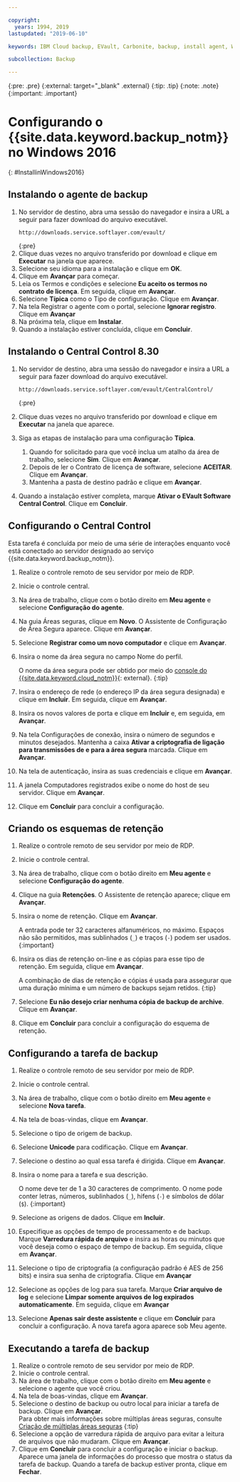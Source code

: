 ```yaml
---

copyright:
  years: 1994, 2019
lastupdated: "2019-06-10"

keywords: IBM Cloud backup, EVault, Carbonite, backup, install agent, Windows

subcollection: Backup

---
```

{:pre: .pre}
{:external: target="_blank" .external}
{:tip: .tip}
{:note: .note}
{:important: .important}

# Configurando o {{site.data.keyword.backup_notm}} no Windows 2016
{: #InstallinWindows2016}

## Instalando o agente de backup

1. No servidor de destino, abra uma sessão do navegador e insira a URL a seguir para fazer download do
arquivo executável.
   ```
   http://downloads.service.softlayer.com/evault/
   ```
   {:pre}
2. Clique duas vezes no arquivo transferido por download e clique em **Executar** na janela que aparece.
3. Selecione seu idioma para a instalação e clique em **OK**.
4. Clique em **Avançar** para começar.
5. Leia os Termos e condições e selecione **Eu aceito os termos no contrato de licença**. Em seguida, clique em **Avançar**.
6. Selecione **Típica** como o Tipo de configuração. Clique em **Avançar**.
7. Na tela Registrar o agente com o portal, selecione **Ignorar registro**. Clique em **Avançar**
8. Na próxima tela, clique em **Instalar**.
9. Quando a instalação estiver concluída, clique em **Concluir**.

## Instalando o Central Control 8.30

1. No servidor de destino, abra uma sessão do navegador e insira a URL a seguir para fazer download do
arquivo executável.

   ```
   http://downloads.service.softlayer.com/evault/CentralControl/
   ```
   {:pre}

2. Clique duas vezes no arquivo transferido por download e clique em **Executar** na janela que aparece.
3. Siga as etapas de instalação para uma configuração **Típica**.
   1. Quando for solicitado para que você inclua um atalho da área de trabalho, selecione **Sim**. Clique em **Avançar**.
   2. Depois de ler o Contrato de licença de software, selecione **ACEITAR**. Clique em **Avançar**.
   3. Mantenha a pasta de destino padrão e clique em **Avançar**.
4. Quando a instalação estiver completa, marque **Ativar o EVault Software Central Control**. Clique em **Concluir**.


## Configurando o Central Control

Esta tarefa é concluída por meio de uma série de interações enquanto você está conectado ao servidor designado ao serviço {{site.data.keyword.backup_notm}}.

1. Realize o controle remoto de seu servidor por meio de RDP.
2. Inicie o controle central.
3. Na área de trabalho, clique com o botão direito em **Meu agente** e selecione **Configuração do agente**.
4. Na guia Áreas seguras, clique em **Novo**. O Assistente de Configuração de Área Segura aparece. Clique em **Avançar**.
5. Selecione **Registrar como um novo computador** e clique em
**Avançar**.
6. Insira o nome da área segura no campo Nome do perfil.

   O nome da área segura pode ser obtido por meio do [console do {{site.data.keyword.cloud_notm}}](https://{DomainName}/classic/storage/backup){: external}.
   {:tip}
6. Insira o endereço de rede (o endereço IP da área segura designada) e clique em **Incluir**. Em seguida, clique em **Avançar**.
7. Insira os novos valores de porta e clique em **Incluir** e, em seguida, em **Avançar**.
8. Na tela Configurações de conexão, insira o número de segundos e minutos desejados. Mantenha a caixa **Ativar a criptografia de ligação para transmissões de e para a área segura** marcada. Clique em **Avançar**.
9. Na tela de autenticação, insira as suas credenciais e clique em **Avançar**.
10. A janela Computadores registrados exibe o nome do host de seu servidor. Clique em **Avançar**.
11.	Clique em **Concluir** para concluir a configuração.


## Criando os esquemas de retenção

1. Realize o controle remoto de seu servidor por meio de RDP.
2. Inicie o controle central.
3. Na área de trabalho, clique com o botão direito em **Meu agente** e selecione **Configuração do agente**.
4. Clique na guia **Retenções**. O Assistente de retenção aparece; clique em **Avançar**.
5. Insira o nome de retenção. Clique em **Avançar**.<br/>

   A entrada pode ter 32 caracteres alfanuméricos, no máximo. Espaços não são permitidos, mas sublinhados (`_`) e traços (`-`) podem ser usados.
   {:important}
6. Insira os dias de retenção on-line e as cópias para esse tipo de retenção. Em seguida, clique em **Avançar**.<br/>

   A combinação de dias de retenção e cópias é usada para assegurar que uma duração mínima e um número de
backups sejam retidos.
   {:tip}
7. Selecione **Eu não desejo criar nenhuma cópia de backup de archive**. Clique em **Avançar**.
8. Clique em **Concluir** para concluir a configuração do esquema de retenção.


## Configurando a tarefa de backup

1. Realize o controle remoto de seu servidor por meio de RDP.
2. Inicie o controle central.
3. Na área de trabalho, clique com o botão direito em **Meu agente** e selecione **Nova tarefa**.
4. Na tela de boas-vindas, clique em **Avançar**.
5. Selecione o tipo de origem de backup.
6. Selecione **Unicode** para codificação. Clique em **Avançar**.
7. Selecione o destino ao qual essa tarefa é dirigida. Clique em **Avançar**.
8. Insira o nome para a tarefa e sua descrição.<br/>

   O nome deve ter de 1 a 30 caracteres de comprimento. O nome pode conter letras, números, sublinhados (`_`), hifens (`-`) e símbolos de dólar (`$`).
   {:important}
9. Selecione as origens de dados. Clique em **Incluir**.
10. Especifique as opções de tempo de processamento e de backup. Marque **Varredura rápida de arquivo** e insira as horas ou minutos que você deseja como o espaço de tempo de backup. Em seguida, clique em **Avançar**.
11. Selecione o tipo de criptografia (a configuração padrão é AES de 256 bits) e insira sua senha de criptografia. Clique em **Avançar**
12. Selecione as opções de log para sua tarefa. Marque **Criar arquivo de log** e selecione **Limpar somente arquivos de log expirados automaticamente**. Em seguida, clique em **Avançar**
13. Selecione **Apenas sair deste assistente** e clique em **Concluir** para concluir a configuração. A nova tarefa agora aparece sob Meu agente.


## Executando a tarefa de backup

1. Realize o controle remoto de seu servidor por meio de RDP.
2. Inicie o controle central.
3. Na área de trabalho, clique com o botão direito em **Meu agente** e selecione o agente que você criou.
4. Na tela de boas-vindas, clique em **Avançar**.
5. Selecione o destino de backup ou outro local para iniciar a tarefa de backup. Clique em **Avançar**.<br/>
   Para obter mais informações sobre múltiplas áreas seguras, consulte
[Criação de múltiplas áreas seguras](/docs/infrastructure/Backup?topic=Backup-multivault)
   {:tip}
6. Selecione a opção de varredura rápida de arquivo para evitar a leitura de arquivos que não mudaram. Clique em **Avançar**.
7. Clique em **Concluir** para concluir a configuração e iniciar o backup. Aparece uma janela de informações do processo que mostra o status da tarefa de backup. Quando a tarefa de backup estiver pronta, clique em **Fechar**.
